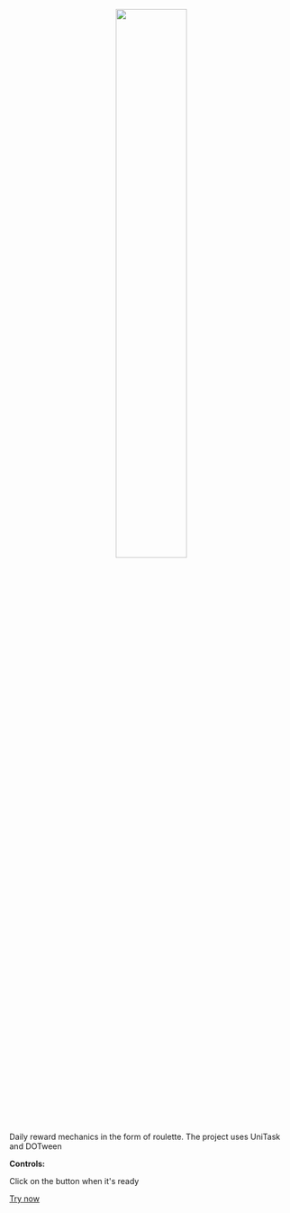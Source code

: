 <p align="center">
  <a href="https://kdevaulo.github.io/WheelOfFortune/"><img src="https://github.com/Kdevaulo/WheelOfFortune/assets/83307472/2113e2fa-56e1-4224-a80e-3cd67a584c24" height="auto" width="50%"/></a>
</p>
<br/>

Daily reward mechanics in the form of roulette. The project uses UniTask and DOTween
<br/>

**Controls:**

Click on the button when it's ready

[Try now](https://kdevaulo.github.io/WheelOfFortune/)
